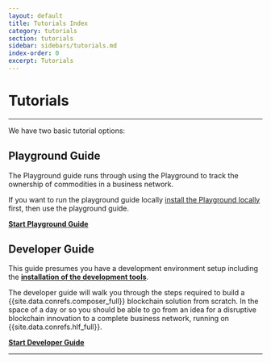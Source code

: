 ```yaml
---
layout: default
title: Tutorials Index
category: tutorials
section: tutorials
sidebar: sidebars/tutorials.md
index-order: 0
excerpt: Tutorials
---
```


# Tutorials

---

We have two basic tutorial options:

## Playground Guide

The Playground guide runs through using the Playground to track the ownership of commodities in a business network.

If you want to run the playground guide locally [install the Playground locally](../installing/using-playground-locally.html) first, then use the playground guide.

[**Start Playground Guide**](../tutorials/playground-guide.html)

## Developer Guide

This guide presumes you have a development environment setup including the [**installation of the development tools**](../installing/development-tools.html).

The developer guide will walk you through the steps required to build a {{site.data.conrefs.composer_full}} blockchain solution from scratch. In the space of a day or so you should be able to go from an idea for a disruptive blockchain innovation to a complete business network, running on {{site.data.conrefs.hlf_full}}.

[**Start Developer Guide**](../tutorials/developer-guide.html)

---

